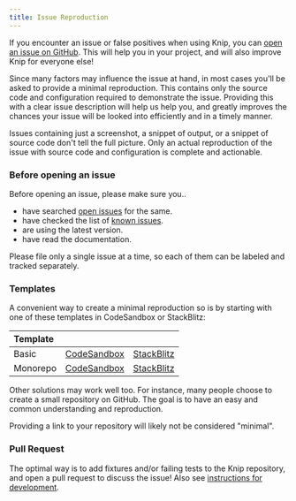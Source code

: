 ```yaml
---
title: Issue Reproduction
---
```


If you encounter an issue or false positives when using Knip, you can [open an
issue on GitHub][1]. This will help you in your project, and will also improve
Knip for everyone else!

Since many factors may influence the issue at hand, in most cases you'll be
asked to provide a minimal reproduction. This contains only the source code and
configuration required to demonstrate the issue. Providing this with a clear
issue description will help us help you, and greatly improves the chances your
issue will be looked into efficiently and in a timely manner.

Issues containing just a screenshot, a snippet of output, or a snippet of source
code don't tell the full picture. Only an actual reproduction of the issue with
source code and configuration is complete and actionable.

### Before opening an issue

Before opening an issue, please make sure you..

- have searched [open issues][1] for the same.
- have checked the list of [known issues][2].
- are using the latest version.
- have read the documentation.

Please file only a single issue at a time, so each of them can be labeled and
tracked separately.

### Templates

A convenient way to create a minimal reproduction so is by starting with one of
these templates in CodeSandbox or StackBlitz:

| Template |                  |                 |
| :------- | ---------------- | --------------- |
| Basic    | [CodeSandbox][3] | [StackBlitz][4] |
| Monorepo | [CodeSandbox][5] | [StackBlitz][6] |

Other solutions may work well too. For instance, many people choose to create a
small repository on GitHub. The goal is to have an easy and common understanding
and reproduction.

Providing a link to your repository will likely not be considered "minimal".

### Pull Request

The optimal way is to add fixtures and/or failing tests to the Knip repository,
and open a pull request to discuss the issue! Also see [instructions for
development][7].

[1]: https://github.com/webpro-nl/knip/issues
[2]: https://knip.dev/reference/known-issues
[3]:
  https://codesandbox.io/p/devbox/github/webpro-nl/knip/main/templates/issue-reproduction/basic
[4]:
  https://stackblitz.com/github/webpro-nl/knip/tree/main/templates/issue-reproduction/basic
[5]:
  https://codesandbox.io/p/devbox/github/webpro-nl/knip/main/templates/issue-reproduction/monorepo
[6]:
  https://stackblitz.com/github/webpro-nl/knip/tree/main/templates/issue-reproduction/monorepo
[7]: https://github.com/webpro-nl/knip/blob/main/.github/DEVELOPMENT.md
